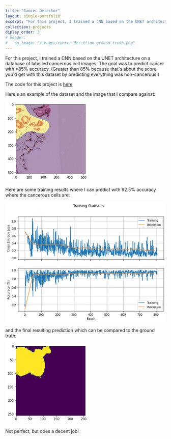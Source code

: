 ```yaml
---
title: "Cancer Detector"
layout: single-portfolio
excerpt: "For this project, I trained a CNN based on the UNET architecture on a database of labelled cancerous cell images. The goal was to predict cancer with >85% accuracy.<br/><img src='/images/500x300.png'>"
collection: projects
diplay_order: 3
# header: 
#   og_image: "/images/cancer_detection_ground_truth.png"
---
```


For this project, I trained a CNN based on the UNET architecture on a database of labelled cancerous cell images. The goal was to predict cancer with >85% accuracy. (Greater than 85% because that's about the score you'd get with this dataset by predicting everything was non-cancerous.)

The code for this project is [here](https://github.com/curtiscjohnson/deep-learning/blob/main/CancerDetector.ipynb)

Here's an example of the dataset and the image that I compare against:

![Ground Truth Cancerous Cells](/images/cancer_detection_ground_truth.png "Ground Truth")

Here are some training results where I can predict with 92.5% accuracy where the cancerous cells are:

![Training Results](/images/cancer_detection_loss_accuracy.png "Loss Accuracy Plot")

and the final resulting prediction which can be compared to the ground truth:

![CNN Prediction](/images/cancer_detection_results.png "CNN Prediction")

Not perfect, but does a decent job!


